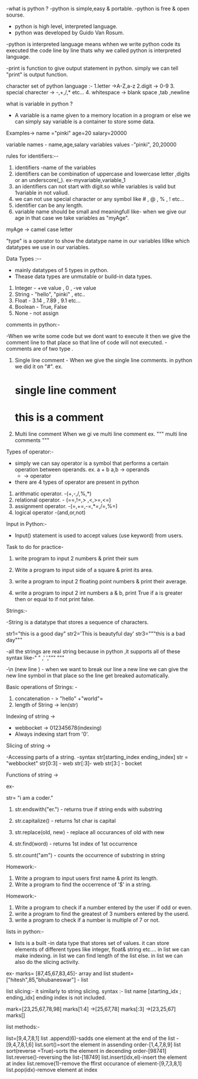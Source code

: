 -what is python ?
-python is simple,easy & portable.
-python is free & open sourse.
- python is high level, interpreted language.
- python was developed by Guido Van Rosum.


-python is interpreted language means whhen we write python code its 
executed the code line by line thats why we called python is 
interpreted language.


-print is function to give output statement in python.
simply we can tell "print" is output function.


character set of python language :-
1.letter ->A-Z,a-z
2.digit -> 0-9
3. special charecter -> -,+,/,* etc...
4. whitespace -> blank space ,tab ,newline



what is variable in python ?
- A variable is a name given to a memory location in a program or else we can simply 
say variable is a container to store some data.


Examples->
name ="pinki"
age=20
salary=20000

variable names - name,age,salary
variables  values -"pinki", 20,20000

rules for identifiers:--
1. identifiers -name of the variables
2. identifiers can be combination of uppercase and lowercase letter ,digits or an 
underscore(_).
 ex-myvariable,variable_1
3. an identifiers can not start with digit.so while variables is valid but 1variable in  not valiud.
4. we can not use special character or any symbol like # , @ , % , ! etc...
5. identifier can be any length.
6. variable name should be small and meaningfull like- when we give our age in that case we take variables as "myAge".

myAge -> camel case letter


"type" is a operator to show the datatype name in our variables li9ke which datatypes we use in our variables.


Data Types :--
- mainly datatypes of 5 types in python.
- Thease data types are unmutable or  build-in data types.
1. Integer - +ve value , 0 , -ve value 
2. String -  "hello", "pinki" , etc..
3. Float - 3.14 , 7.89 , 9.1 etc...
4. Boolean - True, False
5. None - not assign

comments in python:-

 -When we write some code but we dont want to execute it then we give the comment line to that place so that line of code will not executed.
 -comments are of two type .
 1. Single line  comment -
    When we give the single line comments. in python we did it on "#".
    ex.
    # single line comment 
    # this is a comment
 2. Multi line comment
    When we gi ve multi line comment 
ex.
"""
multi line
comments
"""


Types of operator:-
- simply we can say operator is a symbol that performs a certain operation between operands.
ex. a + b
    a,b -> operands
    + -> operator
- there are 4 types of operator are present in python
1. arithmatic operator. -(+,-,/,%,*)    
2. relational operator. - (==,!=,> ,<,>=,<=)
3. assignment operator. -(=,+=,-=,*=,/=,%=)
4. logical operator -(and,or,not)


Input in Python:-
- Input() statement is used to accept values (use keyword) from users.

Task to do for practice-

 1. write program to input 2 numbers & print their sum
 2. Write a program to input side of a square & print its area.
 3. write a program to input 2 floating point numbers & print their average.

 4. write a program to input 2 int numbers a & b, print True if a is greater then or equal to if not print false.


Strings:-

-String is a datatype that stores a sequence of characters.

str1="this is a good day"
str2='This is beautyful day'
str3="""this is a bad day"""

-all the strings are real string because in python ,it supports all of these syntax like-" " ,' ',""" """

-\n (new line ) - when we want to break our line a new line we can give the new line symbol in that place so the line get breaked automatically.

Basic operations of Strings: -
1. concatenation - >
"hello" +"world"=
2. length of String ->
len(str)


Indexing of string ->

- webbocket -> 012345678(indexing)
- Always indexing start from '0'.


Slicing of string ->

-Accessing parts of a string.
-syntax str[starting_index ending_index]
str = "webbocket"
str[0:3] - web
str[:3]- web
str[3:] - bocket



Functions of string ->

ex-

str= "i am a coder."

1. str.endswith("er.") - returns true if string ends with substring

2. str.capitalize() -  returns 1st char is capital

3. str.replace(old, new) -  replace all occurances of old with new

4. str.find(word) -  returns 1st index of 1st occurrence

5. str.count("am")  - counts the occurrence of substring in string



Homework:-
1. Write a program to input users first name & print its length.
2. Write a program to find the occerrence of '$' in a string.









Homework:-
1. Write a program to check if a number entered by the user if odd or even.
2. write a program to find the greatest of 3 numbers entered by the userd.
3. write a program to check if a number is multiple of 7 or not.


lists in python:-
- lists is a built -in data type that stores set of values.
it can store elements of different types like integer, float& string etc....
in list we can make indexing.
in list we can find length of the list else.
in list we can also do the slicing activity.

ex-
marks= [87,45,67,83,45]- array and list
student= ["hitesh",85,"bhubaneswar"] - list

list slicing:-
 it similarly to string slicing.
syntax :- list name [starting_idx ; ending_idx]
ending index is not included.

mark=[23,25,67,78,98]
marks[1:4] ->[25,67,78]
marks[:3] ->[23,25,67]
marks[]



list methods:-

list=[9,4,7,8,1]
list .append(6)-sadds one element at the end of the list -[9,4,7,8,1,6]
list.sort()=sort the element in assending order-[1,4,7,8,9]
list sort(reverse =True)-sorts the element in decending order-[98741]
list.reverse()-reversing the list-[18749]
list.insert(idx,el)-insert the element at index
list.remove(1)-remove  the ffirst occurance of element-[9,7,3,8,1]
list.pop(idx)-remove element at index
